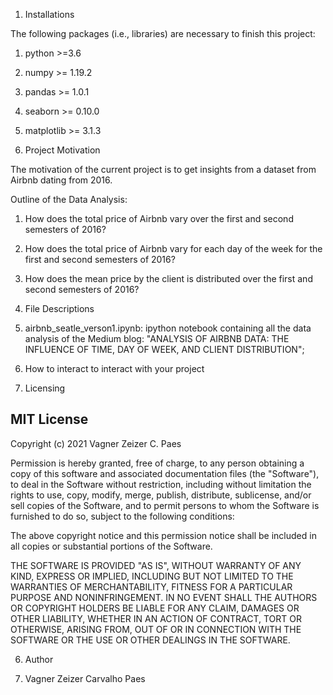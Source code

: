 
1. Installations

The following packages (i.e., libraries) are necessary to finish this project:

1. python >=3.6
2. numpy >= 1.19.2
3. pandas >= 1.0.1
4. seaborn >= 0.10.0
5. matplotlib >= 3.1.3

2. Project Motivation

The motivation of the current project is to get insights from a dataset from Airbnb dating from 2016.

Outline of the Data Analysis:

1. How does the total price of Airbnb vary over the first and second semesters of 2016?
2. How does the total price of Airbnb vary for each day of the week for the first and second semesters of 2016?
3. How does the mean price by the client is distributed over the first and second semesters of 2016?


3. File Descriptions

1. airbnb_seatle_verson1.ipynb: ipython notebook containing all the data analysis of the Medium blog: "ANALYSIS OF AIRBNB DATA: THE INFLUENCE OF TIME, DAY OF WEEK, AND CLIENT DISTRIBUTION";

4. How to interact to interact with your project

5. Licensing

## MIT License

Copyright (c) 2021 Vagner Zeizer C. Paes

Permission is hereby granted, free of charge, to any person obtaining a copy
of this software and associated documentation files (the "Software"), to deal
in the Software without restriction, including without limitation the rights
to use, copy, modify, merge, publish, distribute, sublicense, and/or sell
copies of the Software, and to permit persons to whom the Software is
furnished to do so, subject to the following conditions:

The above copyright notice and this permission notice shall be included in all
copies or substantial portions of the Software.

THE SOFTWARE IS PROVIDED "AS IS", WITHOUT WARRANTY OF ANY KIND, EXPRESS OR
IMPLIED, INCLUDING BUT NOT LIMITED TO THE WARRANTIES OF MERCHANTABILITY,
FITNESS FOR A PARTICULAR PURPOSE AND NONINFRINGEMENT. IN NO EVENT SHALL THE
AUTHORS OR COPYRIGHT HOLDERS BE LIABLE FOR ANY CLAIM, DAMAGES OR OTHER
LIABILITY, WHETHER IN AN ACTION OF CONTRACT, TORT OR OTHERWISE, ARISING FROM,
OUT OF OR IN CONNECTION WITH THE SOFTWARE OR THE USE OR OTHER DEALINGS IN THE
SOFTWARE.


6. Author

1. Vagner Zeizer Carvalho Paes
